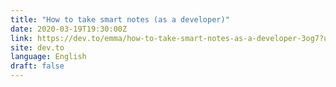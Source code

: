 ```yaml
---
title: "How to take smart notes (as a developer)"
date: 2020-03-19T19:30:00Z
link: https://dev.to/emma/how-to-take-smart-notes-as-a-developer-3og7?utm_medium=RSS&utm_source=news.12bit.vn
site: dev.to
language: English
draft: false
---
```


